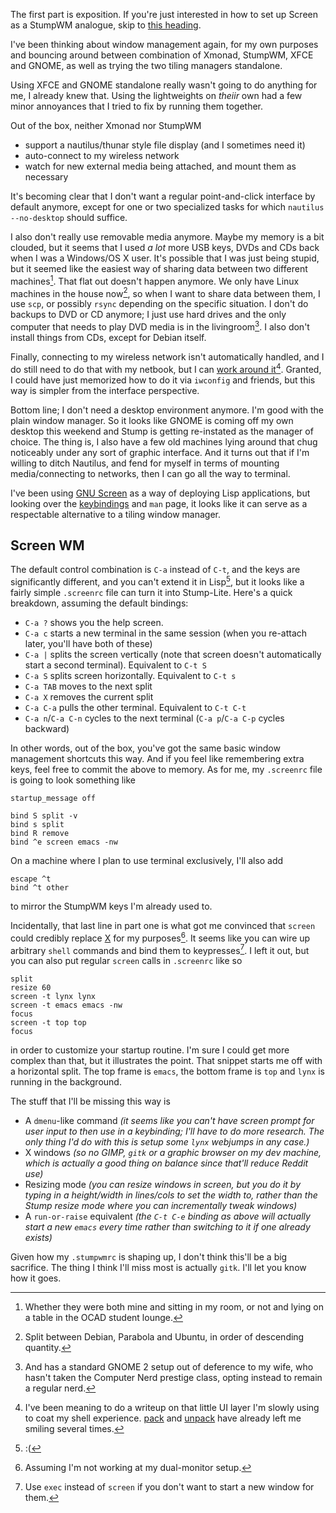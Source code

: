 The first part is exposition. If you're just interested in how to set up Screen as a StumpWM analogue, skip to [this heading](#screen-wm).

I've been thinking about window management again, for my own purposes and bouncing around between combination of Xmonad, StumpWM, XFCE and GNOME, as well as trying the two tiling managers standalone.

Using XFCE and GNOME standalone really wasn't going to do anything for me, I already knew that. Using the lightweights on *theiir* own had a few minor annoyances that I tried to fix by running them together.

Out of the box, neither Xmonad nor StumpWM

- support a nautilus/thunar style file display (and I sometimes need it)
- auto-connect to my wireless network
- watch for new external media being attached, and mount them as necessary

It's becoming clear that I don't want a regular point-and-click interface by default anymore, except for one or two specialized tasks for which `nautilus --no-desktop` should suffice.

I also don't really use removable media anymore. Maybe my memory is a bit clouded, but it seems that I used *a lot* more USB keys, DVDs and CDs back when I was a Windows/OS X user. It's possible that I was just being stupid, but it seemed like the easiest way of sharing data between two different machines[^short-or-long-range]. That flat out doesn't happen anymore. We only have Linux machines in the house now[^split-between], so when I want to share data between them, I use `scp`, or possibly `rsync` depending on the specific situation. I don't do backups to DVD or CD anymore; I just use hard drives and the only computer that needs to play DVD media is in the livingroom[^and-gnome-for-wife]. I also don't install things from CDs, except for Debian itself.

[^short-or-long-range]: Whether they were both mine and sitting in my room, or not and lying on a table in the OCAD student lounge.
[^split-between]: Split between Debian, Parabola and Ubuntu, in order of descending quantity.
[^and-gnome-for-wife]: And has a standard GNOME 2 setup out of deference to my wife, who hasn't taken the Computer Nerd prestige class, opting instead to remain a regular nerd.

Finally, connecting to my wireless network isn't automatically handled, and I do still need to do that with my netbook, but I can [work around it](https://github.com/Inaimathi/shell-ui/blob/master/ruby/wlan)[^shell-ui-mention]. Granted, I could have just memorized how to do it via `iwconfig` and friends, but this way is simpler from the interface perspective.

[^shell-ui-mention]: I've been meaning to do a writeup on that little UI layer I'm slowly using to coat my shell experience. [pack](https://github.com/Inaimathi/shell-ui/blob/master/ruby/pack) and [unpack](https://github.com/Inaimathi/shell-ui/blob/master/ruby/unpack) have already left me smiling several times.

Bottom line; I don't need a desktop environment anymore. I'm good with the plain window manager. So it looks like GNOME is coming off my own desktop this weekend and Stump is getting re-instated as the manager of choice. The thing is, I also have a few old machines lying around that chug noticeably under any sort of graphic interface. And it turns out that if I'm willing to ditch Nautilus, and fend for myself in terms of mounting media/connecting to networks, then I can go all the way to terminal.

I've been using [GNU Screen](http://www.gnu.org/s/screen/) as a way of deploying Lisp applications, but looking over the [keybindings](http://www.gnu.org/software/screen/manual/html_node/Default-Key-Bindings.html) and `man` page, it looks like it can serve as a respectable alternative to a tiling window manager.

## Screen WM

The default control combination is `C-a` instead of `C-t`, and the keys are significantly different, and you can't extend it in Lisp[^sad-face], but it looks like a fairly simple `.screenrc` file can turn it into Stump-Lite. Here's a quick breakdown, assuming the default bindings:

[^sad-face]: :(

- `C-a ?` shows you the help screen.
- `C-a c` starts a new terminal in the same session (when you re-attach later, you'll have both of these)
- `C-a |` splits the screen vertically (note that screen doesn't automatically start a second terminal). Equivalent to `C-t S`
- `C-a S` splits screen horizontally. Equivalent to `C-t s`
- `C-a TAB` moves to the next split
- `C-a X` removes the current split
- `C-a C-a` pulls the other terminal. Equivalent to `C-t C-t`
- `C-a n`/`C-a C-n` cycles to the next terminal (`C-a p`/`C-a C-p` cycles backward)

In other words, out of the box, you've got the same basic window management shortcuts this way. And if you feel like remembering extra keys, feel free to commit the above to memory. As for me, my `.screenrc` file is going to look something like

```config
startup_message off

bind S split -v
bind s split
bind R remove
bind ^e screen emacs -nw
```

On a machine where I plan to use terminal exclusively, I'll also add

```config
escape ^t
bind ^t other
```

to mirror the StumpWM keys I'm already used to.

Incidentally, that last line in part one is what got me convinced that `screen` could credibly replace [X](http://en.wikipedia.org/wiki/X_Window_System) for my purposes[^assuming]. It seems like you can wire up arbitrary `shell` commands and bind them to keypresses[^use-exec]. I left it out, but you can also put regular `screen` calls in `.screenrc` like so

[^assuming]: Assuming I'm not working at my dual-monitor setup.
[^use-exec]: Use `exec` instead of `screen` if you don't want to start a new window for them.

```
split
resize 60
screen -t lynx lynx
screen -t emacs emacs -nw
focus
screen -t top top
focus
```

in order to customize your startup routine. I'm sure I could get more complex than that, but it illustrates the point. That snippet starts me off with a horizontal split. The top frame is `emacs`, the bottom frame is `top` and `lynx` is running in the background.

The stuff that I'll be missing this way is

- A `dmenu`-like command *(it seems like you can't have screen prompt for user input to then use in a keybinding; I'll have to do more research. The only thing I'd do with this is setup some `lynx` webjumps in any case.)*
- X windows *(so no GIMP, `gitk` or a graphic browser on my dev machine, which is actually a good thing on balance since that'll reduce Reddit use)*
- Resizing mode *(you can resize windows in screen, but you do it by typing in a height/width in lines/cols to set the width to, rather than the Stump resize mode where you can incrementally tweak windows)*
- A `run-or-raise` equivalent *(the `C-t C-e` binding as above will actually start a new `emacs` every time rather than switching to it if one already exists)*

Given how my `.stumpwmrc` is shaping up, I don't think this'll be a big sacrifice. The thing I think I'll miss most is actually `gitk`. I'll let you know how it goes.

